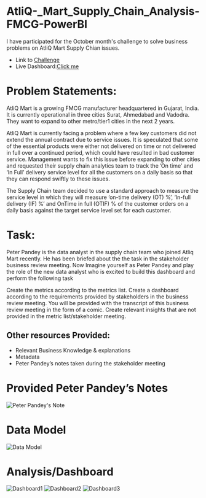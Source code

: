 # AtliQ-_Mart_Supply_Chain_Analysis-FMCG-PowerBI
I have participated for the October month's challenge to solve business problems on AtliQ Mart Supply Chian issues.
* Link to [Challenge](https://codebasics.io/event/codebasics-resume-project-challenge)
* Live Dashboard:[Click me](https://sites.google.com/view/rajendra-kumar-oram/projects/logistics-operations/atliq-mart-supply-chain?authuser=0)
 
# Problem Statements:
AtliQ Mart is a growing FMCG manufacturer headquartered in Gujarat, India. It is currently operational in three cities Surat, Ahmedabad and Vadodra. They want to expand to other metro/tier1 cities in the next 2 years.

AtliQ Mart is currently facing a problem where a few key customers did not extend the annual contract due to service issues. It is speculated that some of the essential products were either not delivered on time or not delivered in full over a continued period, which could have resulted in bad customer service. Management wants to fix this issue before expanding to other cities and requested their supply chain analytics team to track the ’On time’ and ‘In Full’ delivery service level for all the customers on a daily basis so that they can respond swiftly to these issues.

The Supply Chain team decided to use a standard approach to measure the service level in which they will measure ‘on-time delivery (OT) %’, ‘In-full delivery (IF) %’ and OnTime in full (OTIF) % of the customer orders on a daily basis against the target service level set for each customer.
# Task:  
Peter Pandey is the data analyst in the supply chain team who joined Atliq Mart recently. He has been briefed about the the task in the stakeholder business review meeting. Now Imagine yourself as Peter Pandey and play the role of the new data analyst who is excited to build this dashboard and perform the following task

Create the metrics according to the metrics list.
Create a dashboard according to the requirements provided by stakeholders in the business review meeting. You will be provided with the transcript of this business review meeting in the form of a comic.
Create relevant insights that are not provided in the metric list/stakeholder meeting.

## Other resources Provided:
* Relevant Business Knowledge & explanations
* Metadata
* Peter Pandey’s notes taken during the stakeholder meeting

# Provided Peter Pandey’s Notes
![Peter Pandey's Note](https://user-images.githubusercontent.com/92287466/198505526-16593ec4-dda2-4828-b9fd-7a267bce4388.png)

# Data Model
![Data Model](https://user-images.githubusercontent.com/92287466/198505605-73af757e-9b08-4685-9aa5-ef66ce9b90d8.png)

# Analysis/Dashboard
![Dashboard1](https://user-images.githubusercontent.com/92287466/198506138-edbd7e89-14f8-4920-85d0-bfee8911e444.png)
![Dashboard2](https://user-images.githubusercontent.com/92287466/198506152-0e07a65a-54ff-4a25-acc8-b95350f38fdb.png)
![Dashboard3](https://user-images.githubusercontent.com/92287466/198506158-90046b8d-0f45-4e9c-a5a3-eca1e2608e96.png)

